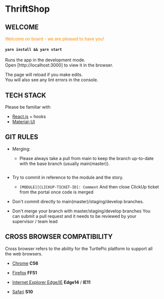 # ThriftShop

## WELCOME

<p style='color:DarkOrange'>
Welcome on board - we are pleased to have you!
</p>

#### `yarn install && yarn start`

Runs the app in the development mode.\
Open [http://localhost:3000] to view it in the browser.

The page will reload if you make edits.\
You will also see any lint errors in the console.

## TECH STACK

Please be familiar with

- [React.js](https://reactjs.org/) + hooks
- [Material-UI](https://material-ui.com/components/paper/)

## GIT RULES

- Merging:

  - Please always take a pull from main to keep the branch up-to-date with
    the base branch (usually main(master)).

    ```

    ```

- Try to commit in reference to the module and the story.

  - `[MODULE][CLICKUP-TICKET-ID]: Comment`
    And then close ClickUp ticket from the portal once code is merged

- Don't commit directly to main(master)/staging/develop branches.

- Don't merge your branch with master/staging/develop branches
  You can submit a pull request and it needs to be reviewed by your supervisor / team lead

## CROSS BROWSER COMPATIBILITY

Cross browser refers to the ability for the TurtlePic platform to support all the web browsers.

- [Chrome](https://www.w3schools.com/browsers/browsers_chrome.asp) **C56**

- [Firefox](https://www.w3schools.com/browsers/browsers_firefox.asp) **FF51**

- [Internet Explorer Edge/IE](https://www.w3schools.com/browsers/browsers_explorer.asp) **Edge14** / **IE11**

- [Safari](https://www.w3schools.com/browsers/browsers_safari.asp) **S10**
